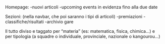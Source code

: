 Homepage:
-nuovi articoli
-upcoming events in evidenza fino alla due date


Sezioni: (nella navbar, che poi saranno i tipi di articoli)
-premiazioni
-classifiche/risultati
-archivio gare

Il tutto diviso e taggato per “materia” (es: matematica, fisica, chimica…) e per tipologia (a squadre o individuale, provinciale, nazionale o kangourou...)



